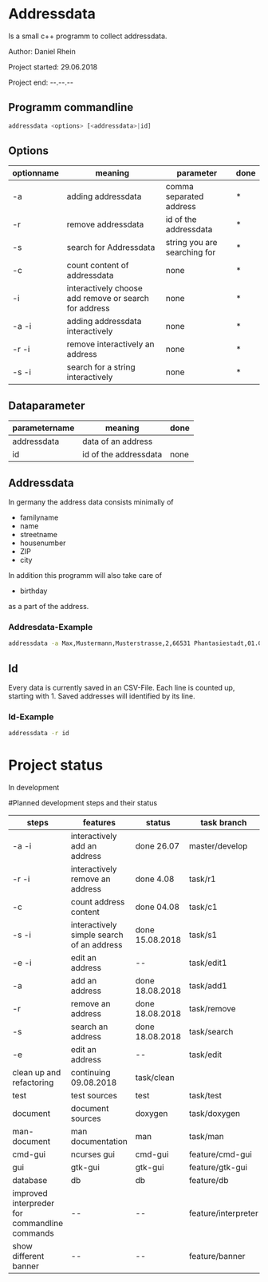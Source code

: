 # Addressdata
Is a small c++ programm to collect addressdata. 

Author: Daniel Rhein 

Project started: 29.06.2018

Project end: --.--.--

## Programm commandline

```bash
addressdata <options> [<addressdata>|id]
```

## Options

| optionname | meaning | parameter | done |
|---|---|---|---|
| -a     | adding addressdata | comma separated address|*|
| -r     | remove addressdata | id of the addressdata |*|
| -s     | search for Addressdata | string you are searching for|*|
| -c     | count content of addressdata | none |*|
| -i     | interactively choose add remove or search for address | none|*|
| -a -i  | adding addressdata interactively | none |*|
| -r -i | remove interactively an address| none|*|
| -s -i | search for a string interactively | none |*|

## Dataparameter 

| parametername | meaning | done |
|---|---|---|
| addressdata | data of an address | |
| id | id of the addressdata | none ||


## Addressdata
In germany the address data consists minimally of

* familyname
* name
* streetname
* housenumber
* ZIP
* city

In addition this programm will also take care of

* birthday 

as a part of the address.

### Addresdata-Example


```bash
addressdata -a Max,Mustermann,Musterstrasse,2,66531 Phantasiestadt,01.01.00 00:00:00
```

 
## Id 

Every data is currently saved in an CSV-File. Each line is counted up, starting with 1.
Saved addresses will identified by its line. 

### Id-Example


```bash
addressdata -r id
```


# Project status

In development

#Planned development steps and their status

| steps | features | status | task branch|
|---|---|---|---|
| -a -i | interactively add an address | done 26.07 | master/develop |
| -r -i | interactively remove an address | done 4.08 | task/r1 |
| -c    | count address content | done 04.08 | task/c1 |
| -s -i | interactively simple search of an address | done 15.08.2018 | task/s1 |  
| -e -i | edit an address | -- | task/edit1 | 
| -a | add an address | done 18.08.2018 | task/add1 |
| -r | remove an address | done 18.08.2018 | task/remove |
| -s | search an address | done 18.08.2018 | task/search | 
| -e | edit an address | -- | task/edit |  
| clean up and refactoring | continuing 09.08.2018 | task/clean | 
| test | test sources | test |task/test|
| document | document sources | doxygen | task/doxygen | 
| man-document | man documentation | man | task/man |
| cmd-gui | ncurses gui | cmd-gui | feature/cmd-gui |
| gui | gtk-gui | gtk-gui | feature/gtk-gui |
| database| db | db | feature/db |
| improved interpreder for commandline commands |--|--| feature/interpreter |
| show different banner |--| -- | feature/banner |